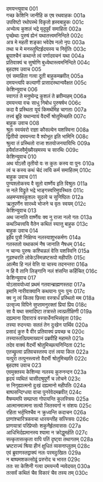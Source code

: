 दमयन्त्युवाच	001  
गच्छ केशिनि जानीहि क एष रथवाहकः	001a  
उपविष्टो रथोपस्थे विकृतो ह्रस्वबाहुकः	001c  
अभ्येत्य कुशलं भद्रे मृदुपूर्वं समाहिता	002a  
पृच्छेथाः पुरुषं ह्येनं यथातत्त्वमनिन्दिते	002c  
अत्र मे महती शङ्का भवेदेष नलो नृपः	003a  
तथा च मे मनस्तुष्टिर्हृदयस्य च निर्वृतिः	003c  
ब्रूयाश्चैनं कथान्ते त्वं पर्णादवचनं यथा	004a  
प्रतिवाक्यं च सुश्रोणि बुध्येथास्त्वमनिन्दिते	004c  
बृहदश्व उवाच	005  
एवं समाहिता गत्वा दूती बाहुकमब्रवीत्	005a  
दमयन्त्यपि कल्याणी प्रासादस्थान्ववैक्षत	005c  
केशिन्युवाच	006  
स्वागतं ते मनुष्येन्द्र कुशलं ते ब्रवीम्यहम्	006a  
दमयन्त्या वचः साधु निबोध पुरुषर्षभ	006c  
कदा वै प्रस्थिता यूयं किमर्थमिह चागताः	007a  
तत्त्वं ब्रूहि यथान्यायं वैदर्भी श्रोतुमिच्छति	007c  
बाहुक उवाच	008  
श्रुतः स्वयंवरो राज्ञा कौसल्येन यशस्विना	008a  
द्वितीयो दमयन्त्या वै श्वोभूत इति भामिनि	008c  
श्रुत्वा तं प्रस्थितो राजा शतयोजनयायिभिः	009a  
हयैर्वातजवैर्मुख्यैरहमस्य च सारथिः	009c  
केशिन्युवाच	010  
अथ योऽसौ तृतीयो वः स कुतः कस्य वा पुनः	010a  
त्वं च कस्य कथं चेदं त्वयि कर्म समाहितम्	010c  
बाहुक उवाच	011  
पुण्यश्लोकस्य वै सूतो वार्ष्णेय इति विश्रुतः	011a  
स नले विद्रुते भद्रे भाङ्गस्वरिमुपस्थितः	011c  
अहमप्यश्वकुशलः सूदत्वे च सुनिष्ठितः	012a  
ऋतुपर्णेन सारथ्ये भोजने च वृतः स्वयम्	012c  
केशिन्युवाच	013  
अथ जानाति वार्ष्णेयः क्व नु राजा नलो गतः	013a  
कथञ्चित्त्वयि वैतेन कथितं स्यात्तु बाहुक	013c  
बाहुक उवाच	014  
इहैव पुत्रौ निक्षिप्य नलस्याशुभकर्मणः	014a  
गतस्ततो यथाकामं नैष जानाति नैषधम्	014c  
न चान्यः पुरुषः कश्चिन्नलं वेत्ति यशस्विनि	015a  
गूढश्चरति लोकेऽस्मिन्नष्टरूपो महीपतिः	015c  
आत्मैव हि नलं वेत्ति या चास्य तदनन्तरा	016a  
न हि वै तानि लिङ्गानि नलं शंसन्ति कर्हिचित्	016c  
केशिन्युवाच	017  
योऽसावयोध्यां प्रथमं गतवान्ब्राह्मणस्तदा	017a  
इमानि नारीवाक्यानि कथयानः पुनः पुनः	017c  
क्व नु त्वं कितव छित्त्वा वस्त्रार्धं प्रस्थितो मम	018a  
उत्सृज्य विपिने सुप्तामनुरक्तां प्रियां प्रिय	018c  
सा वै यथा समादिष्टा तत्रास्ते त्वत्प्रतीक्षिणी	019a  
दह्यमाना दिवारात्रं वस्त्रार्धेनाभिसंवृता	019c  
तस्या रुदन्त्याः सततं तेन दुःखेन पार्थिव	020a  
प्रसादं कुरु वै वीर प्रतिवाक्यं प्रयच्छ च	020c  
तस्यास्तत्प्रियमाख्यानं प्रब्रवीहि महामते	021a  
तदेव वाक्यं वैदर्भी श्रोतुमिच्छत्यनिन्दिता	021c  
एतच्छ्रुत्वा प्रतिवचस्तस्य दत्तं त्वया किल	022a  
यत्पुरा तत्पुनस्त्वत्तो वैदर्भी श्रोतुमिच्छति	022c  
बृहदश्व उवाच	023  
एवमुक्तस्य केशिन्या नलस्य कुरुनन्दन	023a  
हृदयं व्यथितं चासीदश्रुपूर्णे च लोचने	023c  
स निगृह्यात्मनो दुःखं दह्यमानो महीपतिः	024a  
बाष्पसन्दिग्धया वाचा पुनरेवेदमब्रवीत्	024c  
वैषम्यमपि सम्प्राप्ता गोपायन्ति कुलस्त्रियः	025a  
आत्मानमात्मना सत्यो जितस्वर्गा न संशयः	025c  
रहिता भर्तृभिश्चैव न क्रुध्यन्ति कदाचन	026a  
प्राणांश्चारित्रकवचा धारयन्तीह सत्स्त्रियः	026c  
प्राणयात्रां परिप्रेप्सोः शकुनैर्हृतवाससः	027a  
आधिभिर्दह्यमानस्य श्यामा न क्रोद्धुमर्हति	027c  
सत्कृतासत्कृता वापि पतिं दृष्ट्वा तथागतम्	028a  
भ्रष्टराज्यं श्रिया हीनं क्षुधितं व्यसनाप्लुतम्	028c  
एवं ब्रुवाणस्तद्वाक्यं नलः परमदुःखितः	029a  
न बाष्पमशकत्सोढुं प्ररुरोद च भारत	029c  
ततः सा केशिनी गत्वा दमयन्त्यै न्यवेदयत्	030a  
तत्सर्वं कथितं चैव विकारं चैव तस्य तम्	030c  
